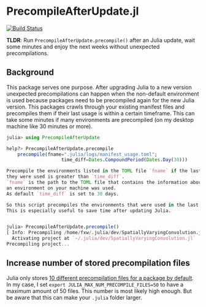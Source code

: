 # PrecompileAfterUpdate.jl
[![Build Status](https://github.com/roflmaostc/PrecompileAfterUpdate.jl/actions/workflows/CI.yml/badge.svg?branch=main)](https://github.com/roflmaostc/PrecompileAfterUpdate.jl/actions/workflows/CI.yml?query=branch%3Amain)

**TLDR**: Run `PrecompileAfterUpdate.precompile()` after an Julia update, wait some minutes and enjoy the next weeks without unexpected precompilations.  

## Background
This package serves one purpose. After upgrading Julia to a new version unexpected precompilations can happen when the non-default environment is used because packages need to be precompiled again for the new Julia version.
This packages crawls through your existing manifest files and precompiles them if their last usage is within a certain timeframe.
This can take some minutes if many environments are precompiled (on my desktop machine like 30 minutes or more).
```julia
julia> using PrecompileAfterUpdate

help?> PrecompileAfterUpdate.precompile
    precompile(fname=".julia/logs/manifest_usage.toml";
                    time_diff=Dates.CompoundPeriod(Dates.Day(30)))

Precompile the environments listed in the TOML file `fname` if the last time
they were used is greater than `time_diff`.
`fname` is the path to the TOML file that contains the information about the last time
an environment on your machine was used.
As default `time_diff` is set to 30 days.

So this script precompiles the environments that were used in the last 30 days.
This is especially useful to save time after updating Julia.


julia> PrecompileAfterUpdate.precompile()
[ Info: Precompiling /home/fxw/.julia/dev/SpatiallyVaryingConvolution.jl/Manifest.toml
  Activating project at `~/.julia/dev/SpatiallyVaryingConvolution.jl`
Precompiling project...
```

## Increase number of stored precompilation files
Julia only stores [10 different precompilation files for a package by default](https://docs.julialang.org/en/v1/manual/environment-variables/#env-max-num-precompile-files).
In my case, I set `export JULIA_MAX_NUM_PRECOMPILE_FILES=50` to have a maximum amount of 50 files. This number is most likely high enough. But be aware that this can make your `.julia` folder larger.


